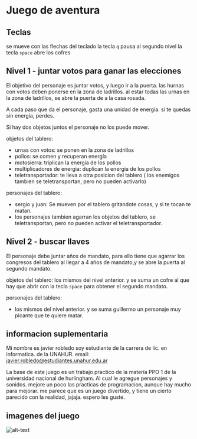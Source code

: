 # Juego de aventura

## Teclas
se mueve con las flechas del teclado
la tecla `q` pausa al segundo nivel
la tecla `space` abre los cofres

## Nivel 1 - juntar votos para ganar las elecciones

El objetivo del personaje es juntar votos, y luego ir a la puerta.
las hurnas con votos deben ponerse en la zona de ladrillos. al estar todas las urnas en la zona de ladrillos, se abre la puerta de a la casa rosada.

A cada paso que da el personaje, gasta una unidad de energía.
si te quedas sin energía, perdes.

Si hay dos objetos juntos el personaje no los puede mover.

objetos del tablero:
- urnas con votos: se ponen en la zona de ladrillos
- pollos: se comen y recuperan energía
- motosierra: triplican la energia de los pollos
- multiplicadores de energia: duplican la energia de los pollos
- teletransportador: te lleva a otra posicion del tablero ( los enemigos tambien se teletransportan, pero no pueden activarlo)

personajes del tablero:
- sergio y juan: Se mueven por el tablero gritandote cosas, y si te tocan te matan.
- los personajes tambien agarran los objetos del tablero, se teletransportan, pero no pueden activar el teletransportador.

## Nivel 2 - buscar llaves
El personaje debe juntar años de mandato, para ello tiene que agarrar los congresos del tablero al llegar a 4 años de mandato,y se abre la puerta al segundo mandato.

objetos del tablero:
los mismos del nivel anterior.
y se suma un cofre al que hay que abrir con la tecla `space` para obtener el segundo mandato.

personajes del tablero:
- los mismos del nivel anterior. y se suma guillermo un personaje muy picante que te quiere matar.


## informacion suplementaria

Mi nombre es javier robledo soy estudiante de la carrera de lic. en informatica. de la UNAHUR.
email: javier.robledo@estudiantes.unahur.edu.ar


La base de este juego es un trabajo practico de la materia PPO 1 de la universidad nacional de hurlingham.
Al cual le agregue personajes y sonidos. mejore un poco las practicas de programacion, aunque hay mucho para mejorar.
me parece que es un juego divertido, y tiene un cierto parecido con la realidad, jajaja. espero les guste.


## imagenes del juego
![alt-text](https://github.com/citorobledo/TP-juego-aventura-wollokGame-5/blob/main/assets/milonga_gif.gif)
